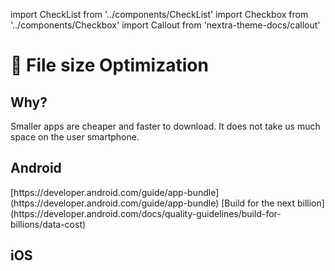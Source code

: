 import CheckList from '../components/CheckList'
import Checkbox from '../components/Checkbox'
import Callout from 'nextra-theme-docs/callout'

# 📏 File size Optimization

## Why?

Smaller apps are cheaper and faster to download.
It does not take us much space on the user smartphone.

## Android

<CheckList>
    <Checkbox title="Use Android App Bundles" cb_id="aab">
        [https://developer.android.com/guide/app-bundle](https://developer.android.com/guide/app-bundle)
    </Checkbox>
    <Checkbox title="Optimize file size" cb_id="optimize">
        [Build for the next billion](https://developer.android.com/docs/quality-guidelines/build-for-billions/data-cost)
    </Checkbox>
    <Checkbox title="Remove debug symbols" cb_id="debug_symbols"/>
    <Checkbox title="Use R8" cb_id="r8"/>
    <Checkbox title="Use resolution aware images" cb_id="images"/>
    <Checkbox title="Use vector images" cb_id="vector_images"/>
</CheckList>

## iOS

<CheckList>
    <Checkbox title="Strip debug symbols" cb_id="ios_debug_symbols"/>
    <Checkbox title="Use resolution aware images" cb_id="ios_images"/>
    <Checkbox title="Use vector images" cb_id="ios_vector_images"/>
    <Checkbox title="Use bit code" cb_id="bit_code"/>
</CheckList>
